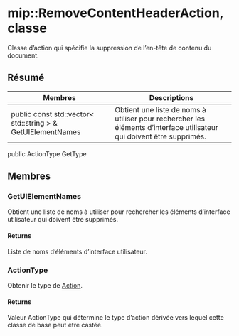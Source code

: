 # <a name="class-mipremovecontentheaderaction"></a>mip::RemoveContentHeaderAction, classe 
Classe d’action qui spécifie la suppression de l’en-tête de contenu du document.
## <a name="summary"></a>Résumé
 Membres                        | Descriptions                                
--------------------------------|---------------------------------------------
public const std::vector< std::string > & GetUIElementNames | Obtient une liste de noms à utiliser pour rechercher les éléments d’interface utilisateur qui doivent être supprimés.
public ActionType GetType
## <a name="members"></a>Membres
### <a name="getuielementnames"></a>GetUIElementNames
Obtient une liste de noms à utiliser pour rechercher les éléments d’interface utilisateur qui doivent être supprimés.
#### <a name="returns"></a>Returns
Liste de noms d’éléments d’interface utilisateur.
### <a name="actiontype"></a>ActionType
Obtenir le type de [Action](#classmip_1_1_action).
#### <a name="returns"></a>Returns
Valeur ActionType qui détermine le type d’action dérivée vers lequel cette classe de base peut être castée.